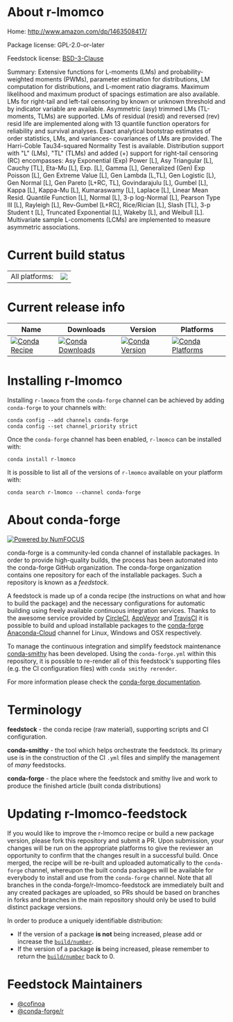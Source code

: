 About r-lmomco
==============

Home: http://www.amazon.com/dp/1463508417/

Package license: GPL-2.0-or-later

Feedstock license: [BSD-3-Clause](https://github.com/conda-forge/r-lmomco-feedstock/blob/master/LICENSE.txt)

Summary: Extensive functions for L-moments (LMs) and probability-weighted moments (PWMs), parameter estimation for distributions, LM computation for distributions, and L-moment ratio diagrams. Maximum likelihood and maximum product of spacings estimation are also available. LMs for right-tail and left-tail censoring by known or unknown threshold and by indicator variable are available. Asymmetric (asy) trimmed LMs (TL-moments, TLMs) are supported. LMs of residual (resid) and reversed (rev) resid life are implemented along with 13 quantile function operators for reliability and survival analyses. Exact analytical bootstrap estimates of order statistics, LMs, and variances- covariances of LMs are provided. The Harri-Coble Tau34-squared Normality Test is available. Distribution support with "L" (LMs), "TL" (TLMs) and added (+) support for right-tail censoring (RC) encompasses: Asy Exponential (Exp) Power [L], Asy Triangular [L], Cauchy [TL], Eta-Mu [L], Exp. [L], Gamma [L], Generalized (Gen) Exp Poisson [L], Gen Extreme Value [L], Gen Lambda [L,TL], Gen Logistic [L), Gen Normal [L], Gen Pareto [L+RC, TL], Govindarajulu [L], Gumbel [L], Kappa [L], Kappa-Mu [L], Kumaraswamy [L], Laplace [L], Linear Mean Resid. Quantile Function [L], Normal [L], 3-p log-Normal [L], Pearson Type III [L], Rayleigh [L], Rev-Gumbel [L+RC], Rice/Rician [L], Slash [TL], 3-p Student t [L], Truncated Exponential [L], Wakeby [L], and Weibull [L]. Multivariate sample L-comoments (LCMs) are implemented to measure asymmetric associations.

Current build status
====================


<table><tr><td>All platforms:</td>
    <td>
      <a href="https://dev.azure.com/conda-forge/feedstock-builds/_build/latest?definitionId=&branchName=master">
        <img src="https://dev.azure.com/conda-forge/feedstock-builds/_apis/build/status/r-lmomco-feedstock?branchName=master">
      </a>
    </td>
  </tr>
</table>

Current release info
====================

| Name | Downloads | Version | Platforms |
| --- | --- | --- | --- |
| [![Conda Recipe](https://img.shields.io/badge/recipe-r--lmomco-green.svg)](https://anaconda.org/conda-forge/r-lmomco) | [![Conda Downloads](https://img.shields.io/conda/dn/conda-forge/r-lmomco.svg)](https://anaconda.org/conda-forge/r-lmomco) | [![Conda Version](https://img.shields.io/conda/vn/conda-forge/r-lmomco.svg)](https://anaconda.org/conda-forge/r-lmomco) | [![Conda Platforms](https://img.shields.io/conda/pn/conda-forge/r-lmomco.svg)](https://anaconda.org/conda-forge/r-lmomco) |

Installing r-lmomco
===================

Installing `r-lmomco` from the `conda-forge` channel can be achieved by adding `conda-forge` to your channels with:

```
conda config --add channels conda-forge
conda config --set channel_priority strict
```

Once the `conda-forge` channel has been enabled, `r-lmomco` can be installed with:

```
conda install r-lmomco
```

It is possible to list all of the versions of `r-lmomco` available on your platform with:

```
conda search r-lmomco --channel conda-forge
```


About conda-forge
=================

[![Powered by NumFOCUS](https://img.shields.io/badge/powered%20by-NumFOCUS-orange.svg?style=flat&colorA=E1523D&colorB=007D8A)](http://numfocus.org)

conda-forge is a community-led conda channel of installable packages.
In order to provide high-quality builds, the process has been automated into the
conda-forge GitHub organization. The conda-forge organization contains one repository
for each of the installable packages. Such a repository is known as a *feedstock*.

A feedstock is made up of a conda recipe (the instructions on what and how to build
the package) and the necessary configurations for automatic building using freely
available continuous integration services. Thanks to the awesome service provided by
[CircleCI](https://circleci.com/), [AppVeyor](https://www.appveyor.com/)
and [TravisCI](https://travis-ci.com/) it is possible to build and upload installable
packages to the [conda-forge](https://anaconda.org/conda-forge)
[Anaconda-Cloud](https://anaconda.org/) channel for Linux, Windows and OSX respectively.

To manage the continuous integration and simplify feedstock maintenance
[conda-smithy](https://github.com/conda-forge/conda-smithy) has been developed.
Using the ``conda-forge.yml`` within this repository, it is possible to re-render all of
this feedstock's supporting files (e.g. the CI configuration files) with ``conda smithy rerender``.

For more information please check the [conda-forge documentation](https://conda-forge.org/docs/).

Terminology
===========

**feedstock** - the conda recipe (raw material), supporting scripts and CI configuration.

**conda-smithy** - the tool which helps orchestrate the feedstock.
                   Its primary use is in the construction of the CI ``.yml`` files
                   and simplify the management of *many* feedstocks.

**conda-forge** - the place where the feedstock and smithy live and work to
                  produce the finished article (built conda distributions)


Updating r-lmomco-feedstock
===========================

If you would like to improve the r-lmomco recipe or build a new
package version, please fork this repository and submit a PR. Upon submission,
your changes will be run on the appropriate platforms to give the reviewer an
opportunity to confirm that the changes result in a successful build. Once
merged, the recipe will be re-built and uploaded automatically to the
`conda-forge` channel, whereupon the built conda packages will be available for
everybody to install and use from the `conda-forge` channel.
Note that all branches in the conda-forge/r-lmomco-feedstock are
immediately built and any created packages are uploaded, so PRs should be based
on branches in forks and branches in the main repository should only be used to
build distinct package versions.

In order to produce a uniquely identifiable distribution:
 * If the version of a package **is not** being increased, please add or increase
   the [``build/number``](https://docs.conda.io/projects/conda-build/en/latest/resources/define-metadata.html#build-number-and-string).
 * If the version of a package **is** being increased, please remember to return
   the [``build/number``](https://docs.conda.io/projects/conda-build/en/latest/resources/define-metadata.html#build-number-and-string)
   back to 0.

Feedstock Maintainers
=====================

* [@cofinoa](https://github.com/cofinoa/)
* [@conda-forge/r](https://github.com/conda-forge/r/)

